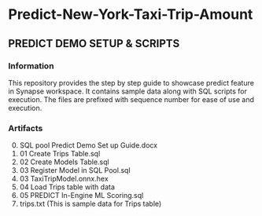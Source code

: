 # Predict-New-York-Taxi-Trip-Amount

## PREDICT DEMO SETUP & SCRIPTS

### Information
This repository provides the step by step guide to showcase predict feature in Synapse workspace. It contains sample data along with SQL scripts for execution. The files are prefixed with sequence number for ease of use and execution.

### Artifacts
0.  SQL pool Predict Demo Set up Guide.docx
1.	01 Create Trips Table.sql
2.	02 Create Models Table.sql
3.	03 Register Model in SQL Pool.sql
4.	03 TaxiTripModel.onnx.hex
5.	04 Load Trips table with data
6.	05 PREDICT In-Engine ML Scoring.sql
7.	trips.txt (This is sample data for Trips table)
